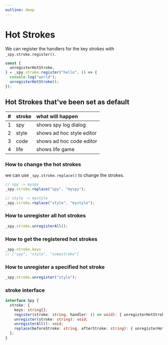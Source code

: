 ```yaml
---
outline: deep
---
```


# Hot Strokes

We can register the handlers for the key strokes with `_spy.stroke.register()`.
``` js
const {
  unregisterHotStroke,
} = _spy.stroke.register("hello", () => {
  console.log("world");
  unregisterHotStroke();
});
```

## Hot Strokes that've been set as default

|#|stroke|what will happen|
|--:|:--|:--|
|1|spy|shows spy log dialog|
|2|style|shows ad hoc style editor|
|3|code|shows ad hoc code editor|
|4|life|shows life game|

### How to change the hot strokes

we can use `_spy.stroke.replace()` to change the strokes.

``` js
// spy -> myspy
_spy.stroke.replace("spy", "myspy");

// style -> mystyle
_spy.stroke.replace("style", "mystyle");
```

### How to unregister all hot strokes

``` js
_spy.stroke.unregisterAll();
```

### How to get the registered hot strokes

``` js
_spy.stroke.keys
// ["spy", "style", "somestroke"]
```

### How to unregister a specified hot stroke

``` js
_spy.stroke.unregister("style");
```

### stroke interface

``` ts
interface Spy {
  stroke: {
    keys: string[];
    register(stroke: string, handler: () => void): { unregisterHotStroke };
    unregister(stroke: string): void;
    unregisterAll(): void;
    replace(beforeStroke: string, afterStroke: string): { unregisterHotStroke } | null;
  };
}
```
